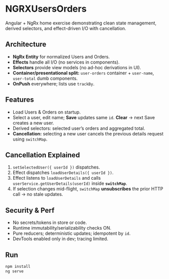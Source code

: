# NGRXUsersOrders

Angular + NgRx home exercise demonstrating clean state management, derived selectors, and effect-driven I/O with cancellation.

## Architecture
- **NgRx Entity** for normalized Users and Orders.
- **Effects** handle all I/O (no services in components).
- **Selectors** provide view models (no ad-hoc derivations in UI).
- **Container/presentational split:** `user-orders` container + `user-name`, `user-total` dumb components.
- **OnPush** everywhere; lists use `trackBy`.

## Features
- Load Users & Orders on startup.
- Select a user, edit name; **Save** updates same `id`. **Clear** → next Save creates a new user.
- Derived selectors: selected user’s orders and aggregated total.
- **Cancellation:** selecting a new user cancels the previous details request using `switchMap`.

## Cancellation Explained
1. `setSelectedUser({ userId })` dispatches.
2. Effect dispatches `loadUserDetails({ userId })`.
3. Effect listens to `loadUserDetails` and calls `userService.getUserDetails(userId)` inside **`switchMap`**.
4. If selection changes mid-flight, `switchMap` **unsubscribes** the prior HTTP call → no stale updates.

## Security & Perf
- No secrets/tokens in store or code.
- Runtime immutability/serializability checks ON.
- Pure reducers; deterministic updates; idempotent by `id`.
- DevTools enabled only in dev; tracing limited.


## Run
```bash
npm install
ng serve
